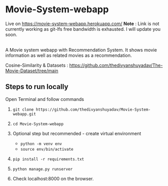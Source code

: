 # Movie-System-webapp 
Live on https://movie-system-webapp.herokuapp.com/
**Note** : Link is not currently working as git-lfs free bandwidth is exhausted. I will update you soon.
<br /><br />

A Movie system webapp with Recommendation System. It shows movie information as well as related movies as a recommendation.

Cosine-Similarity & Datasets : https://github.com/thedivyanshuyadav/The-Movie-Dataset/tree/main



## Steps to run locally

Open Terminal and follow commands

1.  `git clone https://github.com/thedivyanshuyadav/Movie-System-webapp.git`
2.  `cd Movie-System-webapp`

4.  Optional step but recommended - create virtual environment
    - `python -m venv env`
    - `source env/bin/activate`
   
4.  `pip install -r requirements.txt`
5.  `python manage.py runserver`
6.  Check localhost:8000 on the browser.

